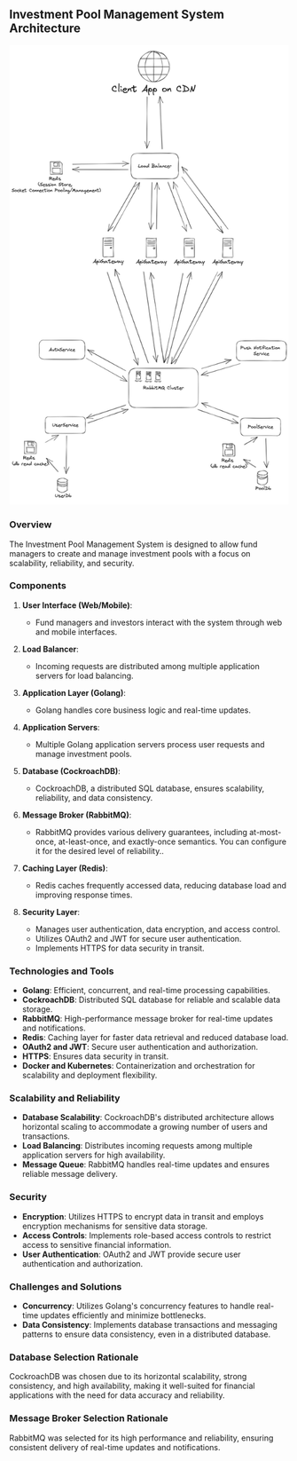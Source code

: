 ## Investment Pool Management System Architecture

![Architecture Diagram](./diagram.png)

### Overview

The Investment Pool Management System is designed to allow fund managers to create and manage investment pools with a focus on scalability, reliability, and security.

### Components

1. **User Interface (Web/Mobile)**:

   - Fund managers and investors interact with the system through web and mobile interfaces.

2. **Load Balancer**:

   - Incoming requests are distributed among multiple application servers for load balancing.

3. **Application Layer (Golang)**:

   - Golang handles core business logic and real-time updates.

4. **Application Servers**:

   - Multiple Golang application servers process user requests and manage investment pools.

5. **Database (CockroachDB)**:

   - CockroachDB, a distributed SQL database, ensures scalability, reliability, and data consistency.

6. **Message Broker (RabbitMQ)**:

   - RabbitMQ provides various delivery guarantees, including at-most-once, at-least-once, and exactly-once semantics. You can configure it for the desired level of reliability..

7. **Caching Layer (Redis)**:

   - Redis caches frequently accessed data, reducing database load and improving response times.

8. **Security Layer**:
   - Manages user authentication, data encryption, and access control.
   - Utilizes OAuth2 and JWT for secure user authentication.
   - Implements HTTPS for data security in transit.

### Technologies and Tools

- **Golang**: Efficient, concurrent, and real-time processing capabilities.
- **CockroachDB**: Distributed SQL database for reliable and scalable data storage.
- **RabbitMQ**: High-performance message broker for real-time updates and notifications.
- **Redis**: Caching layer for faster data retrieval and reduced database load.
- **OAuth2 and JWT**: Secure user authentication and authorization.
- **HTTPS**: Ensures data security in transit.
- **Docker and Kubernetes**: Containerization and orchestration for scalability and deployment flexibility.

### Scalability and Reliability

- **Database Scalability**: CockroachDB's distributed architecture allows horizontal scaling to accommodate a growing number of users and transactions.
- **Load Balancing**: Distributes incoming requests among multiple application servers for high availability.
- **Message Queue**: RabbitMQ handles real-time updates and ensures reliable message delivery.

### Security

- **Encryption**: Utilizes HTTPS to encrypt data in transit and employs encryption mechanisms for sensitive data storage.
- **Access Controls**: Implements role-based access controls to restrict access to sensitive financial information.
- **User Authentication**: OAuth2 and JWT provide secure user authentication and authorization.

### Challenges and Solutions

- **Concurrency**: Utilizes Golang's concurrency features to handle real-time updates efficiently and minimize bottlenecks.
- **Data Consistency**: Implements database transactions and messaging patterns to ensure data consistency, even in a distributed database.

### Database Selection Rationale

CockroachDB was chosen due to its horizontal scalability, strong consistency, and high availability, making it well-suited for financial applications with the need for data accuracy and reliability.

### Message Broker Selection Rationale

RabbitMQ was selected for its high performance and reliability, ensuring consistent delivery of real-time updates and notifications.
